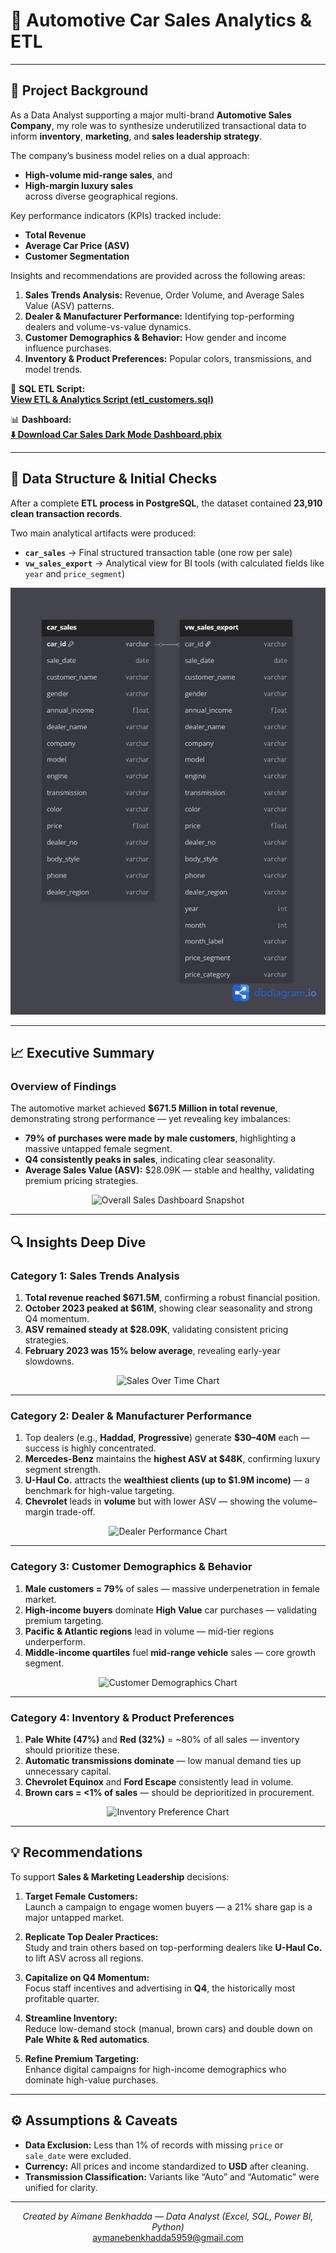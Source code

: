 # 🚗 Automotive Car Sales Analytics & ETL

---

## 📘 Project Background

As a Data Analyst supporting a major multi-brand **Automotive Sales Company**, my role was to synthesize underutilized transactional data to inform **inventory**, **marketing**, and **sales leadership strategy**.  

The company’s business model relies on a dual approach:
- **High-volume mid-range sales**, and  
- **High-margin luxury sales**  
across diverse geographical regions.

Key performance indicators (KPIs) tracked include:
- **Total Revenue**
- **Average Car Price (ASV)**
- **Customer Segmentation**

Insights and recommendations are provided across the following areas:

1. **Sales Trends Analysis:** Revenue, Order Volume, and Average Sales Value (ASV) patterns.  
2. **Dealer & Manufacturer Performance:** Identifying top-performing dealers and volume-vs-value dynamics.  
3. **Customer Demographics & Behavior:** How gender and income influence purchases.  
4. **Inventory & Product Preferences:** Popular colors, transmissions, and model trends.

🔗 **SQL ETL Script:**  
**[View ETL & Analytics Script (etl_customers.sql)](https://github.com/aymaneben595/Automotive-Car-Sales-Analytics-ETL-/blob/b95acd9c102d59b0a3d4ecc820e2744f814c451d/Car%20Sales%20Project/VSCode%2C%20SQL%20%26%20Python/SQL/etl_customers.sql)**

📊 **Dashboard:**  
**[⬇️ Download Car Sales Dark Mode Dashboard.pbix](https://github.com/aymaneben595/Automotive-Car-Sales-Analytics-ETL-/raw/ff5795cbf8b7f39ac0d61cc357a358097059f840/Power%20Bi/Car%20Sales%20Dark%20Mode%20Dashboard.pbix
)**

---

## 🧩 Data Structure & Initial Checks

After a complete **ETL process in PostgreSQL**, the dataset contained **23,910 clean transaction records**.  

Two main analytical artifacts were produced:
- **`car_sales`** → Final structured transaction table (one row per sale)  
- **`vw_sales_export`** → Analytical view for BI tools (with calculated fields like `year` and `price_segment`)

<p align="center">
  <img src="Images/car_sales_erd.png" alt="Entity Relationship Diagram (ERD)">
</p>

---

## 📈 Executive Summary

### Overview of Findings

The automotive market achieved **$671.5 Million in total revenue**, demonstrating strong performance — yet revealing key imbalances:

- **79% of purchases were made by male customers**, highlighting a massive untapped female segment.  
- **Q4 consistently peaks in sales**, indicating clear seasonality.  
- **Average Sales Value (ASV):** $28.09K — stable and healthy, validating premium pricing strategies.

<p align="center">
  <img src="12334.PNG" alt="Overall Sales Dashboard Snapshot">
</p>

---

## 🔍 Insights Deep Dive

### **Category 1: Sales Trends Analysis**

1. **Total revenue reached $671.5M**, confirming a robust financial position.  
2. **October 2023 peaked at $61M**, showing clear seasonality and strong Q4 momentum.  
3. **ASV remained steady at $28.09K**, validating consistent pricing strategies.  
4. **February 2023 was 15% below average**, revealing early-year slowdowns.

<p align="center">
  <img src="[Place Sales Over Time visualization here]" alt="Sales Over Time Chart">
</p>

---

### **Category 2: Dealer & Manufacturer Performance**

1. Top dealers (e.g., **Haddad**, **Progressive**) generate **$30–40M** each — success is highly concentrated.  
2. **Mercedes-Benz** maintains the **highest ASV at $48K**, confirming luxury segment strength.  
3. **U-Haul Co.** attracts the **wealthiest clients (up to $1.9M income)** — a benchmark for high-value targeting.  
4. **Chevrolet** leads in **volume** but with lower ASV — showing the volume–margin trade-off.

<p align="center">
  <img src="[Place Dealer Performance visualization here]" alt="Dealer Performance Chart">
</p>

---

### **Category 3: Customer Demographics & Behavior**

1. **Male customers = 79%** of sales — massive underpenetration in female market.  
2. **High-income buyers** dominate **High Value** car purchases — validating premium targeting.  
3. **Pacific & Atlantic regions** lead in volume — mid-tier regions underperform.  
4. **Middle-income quartiles** fuel **mid-range vehicle** sales — core growth segment.

<p align="center">
  <img src="[Place Customer Demographics visualization here]" alt="Customer Demographics Chart">
</p>

---

### **Category 4: Inventory & Product Preferences**

1. **Pale White (47%)** and **Red (32%)** = ~80% of all sales — inventory should prioritize these.  
2. **Automatic transmissions dominate** — low manual demand ties up unnecessary capital.  
3. **Chevrolet Equinox** and **Ford Escape** consistently lead in volume.  
4. **Brown cars = <1% of sales** — should be deprioritized in procurement.

<p align="center">
  <img src="[Place Inventory Preference visualization here]" alt="Inventory Preference Chart">
</p>

---

## 💡 Recommendations

To support **Sales & Marketing Leadership** decisions:

1. **Target Female Customers:**  
   Launch a campaign to engage women buyers — a 21% share gap is a major untapped market.

2. **Replicate Top Dealer Practices:**  
   Study and train others based on top-performing dealers like **U-Haul Co.** to lift ASV across all regions.

3. **Capitalize on Q4 Momentum:**  
   Focus staff incentives and advertising in **Q4**, the historically most profitable quarter.

4. **Streamline Inventory:**  
   Reduce low-demand stock (manual, brown cars) and double down on **Pale White & Red automatics**.

5. **Refine Premium Targeting:**  
   Enhance digital campaigns for high-income demographics who dominate high-value purchases.

---

## ⚙️ Assumptions & Caveats

- **Data Exclusion:** Less than 1% of records with missing `price` or `sale_date` were excluded.  
- **Currency:** All prices and income standardized to **USD** after cleaning.  
- **Transmission Classification:** Variants like “Auto” and “Automatic” were unified for clarity.  

---

<p align="center">
  <i>Created by Aïmane Benkhadda — Data Analyst (Excel, SQL, Power BI, Python)</i>  
  <br>
  <a href="mailto:aymanebenkhadda5959@gmail.com">aymanebenkhadda5959@gmail.com</a>
</p>
